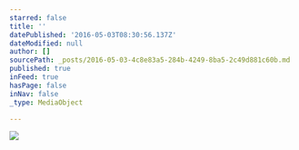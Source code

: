 ```yaml
---
starred: false
title: ''
datePublished: '2016-05-03T08:30:56.137Z'
dateModified: null
author: []
sourcePath: _posts/2016-05-03-4c8e83a5-284b-4249-8ba5-2c49d881c60b.md
published: true
inFeed: true
hasPage: false
inNav: false
_type: MediaObject

---
```

![](https://the-grid-user-content.s3-us-west-2.amazonaws.com/92706cbc-38ca-414f-a97a-da134f314ab7.jpg)